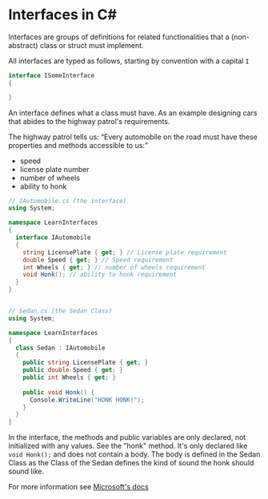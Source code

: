 # Interfaces in C#

Interfaces are groups of definitions for related functionalities that a (non-abstract) class or struct must implement.

All interfaces are typed as follows, starting by convention with a capital `I`

```C#
interface ISomeInterface 
{

}
```

An interface defines what a class must have. As an example designing cars that abides to the highway patrol's requirements.

The highway patrol tells us: “Every automobile on the road must have these properties and methods accessible to us:”

* speed
* license plate number
* number of wheels
* ability to honk

```C#
// IAutomobile.cs (the interface)
using System;

namespace LearnInterfaces
{
  interface IAutomobile
  {
    string LicensePlate { get; } // License plate requirement
    double Speed { get; } // Speed requirement
    int Wheels { get; } // number of wheels requirement
    void Honk(); // ability to honk requirement
  }
}


// Sedan.cs (the Sedan Class) 
using System;

namespace LearnInterfaces
{
  class Sedan : IAutomobile
  {
    public string LicensePlate { get; }
    public double Speed { get; } 
    public int Wheels { get; }
    
    public void Honk() {
      Console.WriteLine("HONK HONK!");
    }
  }
}
```

In the interface, the methods and public variables are only declared, not initialized with any values. See the "honk" method. It's only declared like `void Honk();` and does not contain a body. The body is defined in the Sedan Class as the Class of the Sedan defines the kind of sound the honk should sound like.

For more information see [Microsoft's docs](https://docs.microsoft.com/en-us/dotnet/csharp/programming-guide/interfaces/)